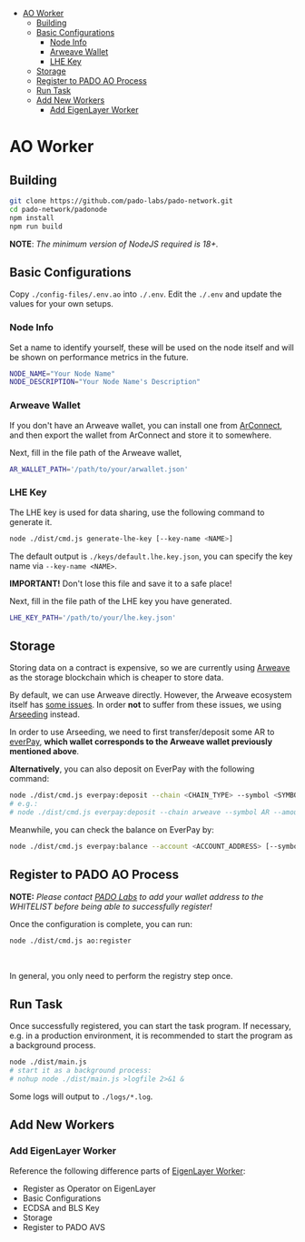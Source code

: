 
- [AO Worker](#ao-worker)
  - [Building](#building)
  - [Basic Configurations](#basic-configurations)
    - [Node Info](#node-info)
    - [Arweave Wallet](#arweave-wallet)
    - [LHE Key](#lhe-key)
  - [Storage](#storage)
  - [Register to PADO AO Process](#register-to-pado-ao-process)
  - [Run Task](#run-task)
  - [Add New Workers](#add-new-workers)
    - [Add EigenLayer Worker](#add-eigenlayer-worker)


# AO Worker


## Building


```sh
git clone https://github.com/pado-labs/pado-network.git
cd pado-network/padonode
npm install
npm run build
```

**NOTE**: *The minimum version of NodeJS required is 18+.*


## Basic Configurations

Copy `./config-files/.env.ao` into `./.env`. Edit the `./.env` and update the values for your own setups.


### Node Info

Set a name to identify yourself, these will be used on the node itself and will be shown on performance metrics in the future.

```sh
NODE_NAME="Your Node Name"
NODE_DESCRIPTION="Your Node Name's Description"
```


### Arweave Wallet

If you don't have an Arweave wallet, you can install one from [ArConnect](https://www.arconnect.io/download), and then export the wallet from ArConnect and store it to somewhere.

Next, fill in the file path of the Arweave wallet,

```sh
AR_WALLET_PATH='/path/to/your/arwallet.json'
```


### LHE Key

The LHE key is used for data sharing, use the following command to generate it.

```sh
node ./dist/cmd.js generate-lhe-key [--key-name <NAME>]
```

The default output is `./keys/default.lhe.key.json`, you can specify the key name via `--key-name <NAME>`.

**IMPORTANT!** Don't lose this file and save it to a safe place!

Next, fill in the file path of the LHE key you have generated.

```sh
LHE_KEY_PATH='/path/to/your/lhe.key.json'
```


## Storage

Storing data on a contract is expensive, so we are currently using [Arweave](https://www.arweave.org/) as the storage blockchain which is cheaper to store data.

By default, we can use Arweave directly. However, the Arweave ecosystem itself has [some issues](https://web3infra.dev/docs/arseeding/introduction/lightNode/#why-we-need-arseeding). In order **not** to suffer from these issues, we using [Arseeding](https://web3infra.dev/docs/arseeding/introduction/lightNode) instead.


In order to use Arseeding, we need to first transfer/deposit some AR to [everPay](https://app.everpay.io/), **which wallet corresponds to the Arweave wallet previously mentioned above**.

**Alternatively**, you can also deposit on EverPay with the following command:

```sh
node ./dist/cmd.js everpay:deposit --chain <CHAIN_TYPE> --symbol <SYMBOL> --amount <AMOUNT> --walletpath <PATH>
# e.g.:
# node ./dist/cmd.js everpay:deposit --chain arweave --symbol AR --amount 0.00001 --walletpath /path/to/your/arweave/wallet.json
```

Meanwhile, you can check the balance on EverPay by:

```sh
node ./dist/cmd.js everpay:balance --account <ACCOUNT_ADDRESS> [--symbol <SYMBOL>]
```


## Register to PADO AO Process

**NOTE:** *Please contact [PADO Labs](https://discord.gg/YxJftNRxhh) to add your wallet address to the WHITELIST before being able to successfully register!*

Once the configuration is complete, you can run:

```sh
node ./dist/cmd.js ao:register
```

<br/>

In general, you only need to perform the registry step once.


## Run Task

Once successfully registered, you can start the task program. If necessary, e.g. in a production environment, it is recommended to start the program as a background process.


```sh
node ./dist/main.js
# start it as a background process:
# nohup node ./dist/main.js >logfile 2>&1 &
```

Some logs will output to `./logs/*.log`.


## Add New Workers

### Add EigenLayer Worker

Reference the following difference parts of [EigenLayer Worker](./README-EigenLayerWorker.md):
- Register as Operator on EigenLayer
- Basic Configurations
- ECDSA and BLS Key
- Storage
- Register to PADO AVS

